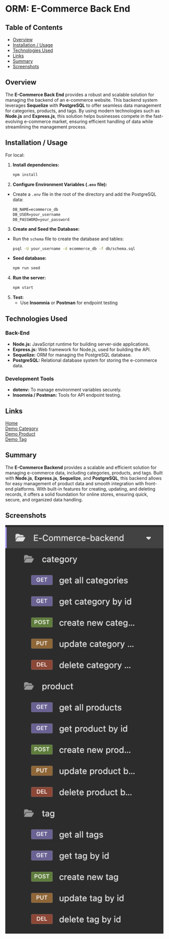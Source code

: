 # ORM: E-Commerce Back End

## **Table of Contents**
* [Overview](#overview)
* [Installation / Usage](#installation--usage)
* [Technologies Used](#technologies-used)
* [Links](#links)
* [Summary](#summary)
* [Screenshots](#screenshots)

## Overview
The **E-Commerce Back End** provides a robust and scalable solution for managing the backend of an e-commerce website. 
This backend system leverages **Sequelize** with **PostgreSQL** to offer seamless data management for categories, products, and tags. 
By using modern technologies such as **Node.js** and **Express.js**, this solution helps businesses compete in the fast-evolving e-commerce market, ensuring efficient handling of data while streamlining the management process.

## **Installation / Usage**
For local: 
1. **Install dependencies:**
    ```bash
    npm install
    ```
2. **Configure Environment Variables (`.env` file):**
* Create a `.env` file in the root of the directory and add the PostgreSQL data:
    ```plaintext
    DB_NAME=ecommerce_db
    DB_USER=your_username
    DB_PASSWORD=your_password
    ```
3. **Create and Seed the Database:**
* Run the `schema` file to create the database and tables:
    ```bash
    psql -U your_username -d ecommerce_db -f db/schema.sql
    ```
* **Seed database:**
    ```bash
    npm run seed
    ```
4. **Run the server:**
    ```bash
    npm start
    ```
5. **Test:**
    * Use **Insomnia** or **Postman** for endpoint testing

## **Technologies Used**
### Back-End
* **Node.js:** JavaScript runtime for building server-side applications.
* **Express.js:** Web framework for Node.js, used for building the API.
* **Sequelize:** ORM for managing the PostgreSQL database.
* **PostgreSQL:** Relational database system for storing the e-commerce data.
### Development Tools
* **dotenv:** To manage environment variables securely.
* **Insomnia / Postman:** Tools for API endpoint testing.

## **Links**
[Home](https://github.com/san1718/mc13_ORM-E-Commerce_Back_End)
<br />
[Demo Category](https://drive.google.com/file/d/11GlZvCBoykpQBJKjM7i_62qgDpDg9CvZ/view?usp=drive_link)
<br />
[Demo Product](https://drive.google.com/file/d/19Y_9DM2KHbpoEbDuYS5JSe2FirpCHUrM/view?usp=sharing)
<br />
[Demo Tag](https://drive.google.com/file/d/15-YZ-I6KfnX7UehWV_RlVcBhFm57NlwO/view?usp=sharing)

## Summary
The **E-Commerce Backend** provides a scalable and efficient solution for managing e-commerce data, including categories, products, and tags. Built with **Node.js**, **Express.js**, **Sequelize**, and **PostgreSQL**, this backend allows for easy management of product data and smooth integration with front-end platforms. With built-in features for creating, updating, and deleting records, it offers a solid foundation for online stores, ensuring quick, secure, and organized data handling.

## **Screenshots**
<img width="500" alt="Set" src="https://github.com/san1718/mc13_ORM-E-Commerce_Back_End/blob/main/images/set.png">
